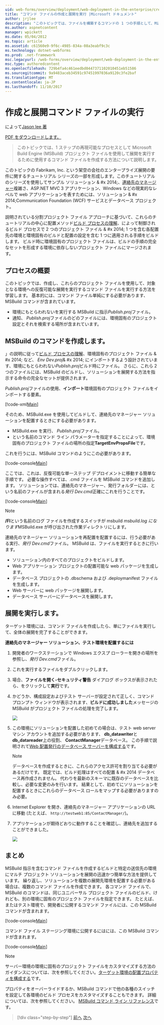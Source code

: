 ```yaml
---
uid: web-forms/overview/deployment/web-deployment-in-the-enterprise/creating-and-running-a-deployment-command-file
title: "コマンド ファイルの作成と展開を実行 |Microsoft ドキュメント"
author: jrjlee
description: "このトピックでは、ファイルを構築するコマンドの 1 つの手順として、Microsoft Build Engine (MSBuild) プロジェクト ファイルを使用して再展開を実行するために使用する方法について説明しています."
ms.author: aspnetcontent
manager: wpickett
ms.date: 05/04/2012
ms.topic: article
ms.assetid: c61560e9-9f6c-4985-834a-08a3eabf9c3c
ms.technology: dotnet-webforms
ms.prod: .net-framework
msc.legacyurl: /web-forms/overview/deployment/web-deployment-in-the-enterprise/creating-and-running-a-deployment-command-file
msc.type: authoredcontent
ms.openlocfilehash: 729b4fa4c461eedbd0447371102010451eb51586
ms.sourcegitcommit: 9a9483aceb34591c97451997036a9120c3fe2baf
ms.translationtype: MT
ms.contentlocale: ja-JP
ms.lasthandoff: 11/10/2017
---
```

<a name="creating-and-running-a-deployment-command-file"></a>作成と展開コマンド ファイルの実行
====================
によって[Jason lee 著](https://github.com/jrjlee)

[PDF をダウンロードします。](https://msdnshared.blob.core.windows.net/media/MSDNBlogsFS/prod.evol.blogs.msdn.com/CommunityServer.Blogs.Components.WeblogFiles/00/00/00/63/56/8130.DeployingWebAppsInEnterpriseScenarios.pdf)

> このトピックでは、1 ステップの再現可能なプロセスとして Microsoft Build Engine (MSBuild) プロジェクト ファイルを使用して展開を実行するために使用するコマンド ファイルを作成する方法について説明します。


このトピックの Fabrikam, Inc. という架空の会社のエンタープライズ展開の要件に関するチュートリアル シリーズの一部を形成します。このチュートリアルのシリーズを使用してサンプル ソリューション & #x 2014;、[連絡先のマネージャー](the-contact-manager-solution.md)複雑さ、ASP.NET MVC 3 アプリケーション、Windows などの現実的なレベルで web アプリケーションを表すためには、ソリューション & #x 2014;Communication Foundation (WCF) サービスとデータベース プロジェクト。

説明されている分割プロジェクト ファイル アプローチに基づいて、これらのチュートリアルの中心に配置メソッド[ビルド プロセスの理解](understanding-the-build-process.md)、によって制御されるビルド プロセスで 2 つのプロジェクト ファイル & #x 2014; 1 つを含む各配置先の環境と環境固有のビルドと配置の設定を含む 1 つに適用される手順をビルドします。 ビルド時に環境固有のプロジェクト ファイルは、ビルドの手順の完全なセットを形成する環境に依存しないプロジェクト ファイルにマージされます。

## <a name="process-overview"></a>プロセスの概要

このトピックでは、作成し、これらのプロジェクト ファイルを使用して、対象となる環境への反復可能な展開を実行するコマンド ファイルを実行する方法を学習します。 基本的には、コマンド ファイル単純にする必要があります、MSBuild コマンドが含まれています。

- 環境にもとらわれないを実行する MSBuild に指示*Publish.proj*ファイル。
- 通知、 *Publish.proj*ファイルのどのファイルには、環境固有のプロジェクト設定とそれを検索する場所が含まれています。

## <a name="create-an-msbuild-command"></a>MSBuild のコマンドを作成します。

」の説明に従って[ビルド プロセスの理解](understanding-the-build-process.md)、環境固有のプロジェクト ファイル & #x 2014; など、 *Env Dev.proj*& #x 2014; にインポートするよう設計されています、環境にもとらわれない*Publish.proj*ビルド時にファイル。 さらに、これら 2 つのファイルには、MSBuild のビルドし、ソリューションを展開する方法を指示する命令の完全なセットが提供されます。

*Publish.proj*ファイルの使用、**インポート**環境固有のプロジェクト ファイルをインポートする要素。


[!code-xml[Main](creating-and-running-a-deployment-command-file/samples/sample1.xml)]


そのため、MSBuild.exe を使用してビルドして、連絡先のマネージャー ソリューションを配置するときにする必要があります。

- MSBuild.exe を実行、 *Publish.proj*ファイル。
- という名前のコマンド ライン パラメーターを指定することによって、環境固有のプロジェクト ファイルの場所の指定**TargetEnvPropsFile**です。

これを行うには、MSBuild コマンドのようにこの必要があります。


[!code-console[Main](creating-and-running-a-deployment-command-file/samples/sample2.cmd)]


ここでは、これは、反復可能な単一ステップ デプロイメントに移動する簡単な手順です。 必要な操作すべては、.cmd ファイルを MSBuild コマンドを追加します。 ソリューションでは、連絡先のマネージャー、発行フォルダーには、という名前のファイルが含まれる*発行 Dev.cmd*正確にこれを行うことです。


[!code-console[Main](creating-and-running-a-deployment-command-file/samples/sample3.cmd)]


> [!NOTE]
> **/Fl**という名前のログ ファイルを作成するスイッチが msbuild *msbuild.log になります*MSBuild.exe が呼び出された作業ディレクトリにします。


連絡先のマネージャー ソリューションを再配置を配置するには、行う必要がある実行、*発行 Dev.cmd*ファイル。 MSBuild は、ファイルを実行するときに行います。

- ソリューション内のすべてのプロジェクトをビルドします。
- Web アプリケーション プロジェクトの配置可能な web パッケージを生成します。
- データベース プロジェクトの .dbschema および .deploymanifest ファイルを生成します。
- Web サーバーに web パッケージを展開します。
- データベース サーバーにデータベースを展開します。

## <a name="run-the-deployment"></a>展開を実行します。

ターゲット環境には、コマンド ファイルを作成したら、単にファイルを実行して、全体の展開を完了することができます。

**連絡先のマネージャー ソリューション、テスト環境を配置するには**

1. 開発者のワークステーションで Windows エクスプ ローラーを開きの場所を参照し、*発行 Dev.cmd*ファイル。
2. これを実行するファイルをダブルクリックします。
3. 場合、**ファイルを開く-セキュリティ警告** ダイアログ ボックスが表示されたら、をクリックして**実行**です。
4. かどうか、構成設定およびテスト サーバーが設定されて正しく、コマンド プロンプト ウィンドウが表示されます、**ビルドに成功しました**メッセージの MSBuild がプロジェクト ファイルの処理を完了します。

    ![](creating-and-running-a-deployment-command-file/_static/image1.png)
5. この環境にソリューションを配置した初めての場合は、テスト web server マシン アカウントを追加する必要があります、 **db\_datawriter**と**db\_datareader**上の役割、 **ContactManager**データベース。 この手順で説明されて[Web 配置発行のデータベース サーバーを構成する](../configuring-server-environments-for-web-deployment/configuring-a-database-server-for-web-deploy-publishing.md)です。

    > [!NOTE]
    > データベースを作成するときに、これらのアクセス許可を割り当てる必要があるだけです。 既定では、ビルド処理はすべての配置 & #x 2014 データベース再作成されません。 代わりを最新のスキーマに既存のデータベースを比較し、必要な変更のみを行います。 結果として、初めてにソリューションを配置するときにこれらのデータベース ロールをマップする必要がありますのみ必要。
6. Internet Explorer を開き、連絡先のマネージャー アプリケーションの URL に移動 (たとえば、 `http://testweb1:85/ContactManager/`)。
7. アプリケーションが期待どおりに動作することを確認し、連絡先を追加することができました。

    ![](creating-and-running-a-deployment-command-file/_static/image2.png)

## <a name="conclusion"></a>まとめ

MSBuild 指示を含むコマンド ファイルを作成するビルドと特定の送信先の環境にマルチ プロジェクト ソリューションを展開の迅速かつ簡単な方法を提供しています。 繰り返し、ソリューションを複数の展開先環境を配置する必要がある場合は、複数のコマンド ファイルを作成できます。 各コマンド ファイルで、MSBuild のコマンドは、同じユニバーサル プロジェクト ファイルのビルド、けれども、別の環境に固有のプロジェクト ファイルを指定できます。 たとえば、またはテスト環境で、開発者に公開するコマンド ファイルには、この MSBuild コマンドが含まれます。


[!code-console[Main](creating-and-running-a-deployment-command-file/samples/sample4.cmd)]


コマンド ファイル ステージング環境に公開するにはには、この MSBuild コマンドが含まれます。


[!code-console[Main](creating-and-running-a-deployment-command-file/samples/sample5.cmd)]


> [!NOTE]
> サーバー環境の環境に固有のプロジェクト ファイルをカスタマイズする方法のガイダンスについては、次を参照してください。[ターゲット環境の配置プロパティを構成する](../configuring-server-environments-for-web-deployment/configuring-deployment-properties-for-a-target-environment.md)です。


プロパティをオーバーライドするか、MSBuild コマンドで他の各種のスイッチを設定して各環境のビルド プロセスをカスタマイズすることもできます。 詳細については、次を参照してください。 [MSBuild コマンド ライン リファレンス](https://msdn.microsoft.com/en-us/library/ms164311.aspx)です。

>[!div class="step-by-step"]
[前へ](deploying-database-projects.md)
[次へ](manually-installing-web-packages.md)
